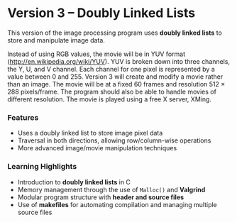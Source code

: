 # Version 3 – Doubly Linked Lists
This version of the image processing program uses **doubly linked lists** to store and manipulate image data. 

Instead of using RGB values, the movie will be in YUV format (http://en.wikipedia.org/wiki/YUV).
YUV is broken down into three channels, the Y, U, and V channel. Each channel for one pixel is represented by a value between 0 and 255.
Version 3 will create and modify a movie rather than an image. The movie will be at a fixed 60 frames and resolution 512 × 288 pixels/frame.  The program should also be able to handle movies of different resolution. The movie is played using a free X server, XMing.

### Features
- Uses a doubly linked list to store image pixel data
- Traversal in both directions, allowing row/column-wise operations
- More advanced image/movie manipulation techniques

### Learning Highlights
- Introduction to **doubly linked lists** in C
- Memory management through the use of `Malloc()` and **Valgrind**
- Modular program structure with **header and source files**
- Use of **makefiles** for automating compilation and managing multiple source files  
